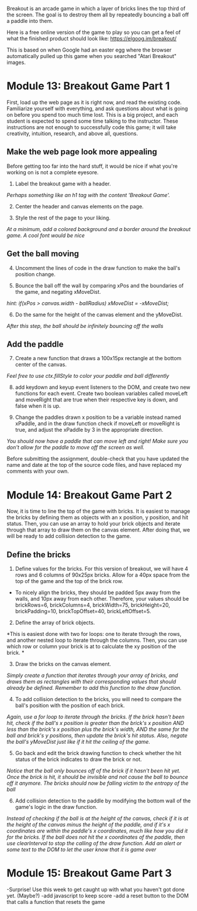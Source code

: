 Breakout is an arcade game in which a layer of bricks lines the top third of the screen. The goal is to destroy them all by repeatedly bouncing a ball off a paddle into them. 

Here is a free online version of the game to play so you can get a feel of what the finished product should look like: https://elgoog.im/breakout/

This is based on when Google had an easter egg where the browser automatically pulled up this game when you searched "Atari Breakout" images.

# Module 13: Breakout Game Part 1

First, load up the web page as it is right now, and read the existing code. Familiarize yourself with everything, and ask questions about what is going on before you spend too much time lost. This is a big project, and each student is expected to spend some time talking to the instructor. These instructions are not enough to successfully code this game; it will take creativity, intuition, research, and above all, questions.

## Make the web page look more appealing

Before getting too far into the hard stuff, it would be nice if what you're working on is not a complete eyesore. 

1. Label the breakout game with a header. 

*Perhaps something like an h1 tag with the content 'Breakout Game'.*

2. Center the header and canvas elements on the page. 

3. Style the rest of the page to your liking.

*At a minimum, add a colored background and a border around the breakout game. A cool font would be nice*

## Get the ball moving

4. Uncomment the lines of code in the draw function to make the ball's position change.

5. Bounce the ball off the wall by comparing xPos and the boundaries of the game, and negating xMoveDist.

*hint: if(xPos > canvas.width - ballRadius) xMoveDist = -xMoveDist;*

6. Do the same for the height of the canvas element and the yMoveDist.

*After this step, the ball should be infinitely bouncing off the walls*

## Add the paddle

7. Create a new function that draws a 100x15px rectangle at the bottom center of the canvas.

*Feel free to use ctx.fillStyle to color your paddle and ball differently*

8. add keydown and keyup event listeners to the DOM, and create two new functions for each event. Create two boolean variables called moveLeft and moveRight that are true when their respective key is down, and false when it is up.

9. Change the paddles drawn x position to be a variable instead named xPaddle, and in the draw function check if moveLeft or moveRight is true, and adjust the xPaddle by 3 in the appropriate direction.

*You should now have a paddle that can move left and right! Make sure you don't allow for the paddle to move off the screen as well.*

Before submitting the assignment, double-check that you have updated the name and date at the top of the source code files, and have replaced my comments with your own.  

# Module 14: Breakout Game Part 2

Now, it is time to line the top of the game with bricks. It is easiest to manage the bricks by defining them as objects with an x position, y position, and hit status. Then, you can use an array to hold your brick objects and iterate through that array to draw them on the canvas element. After doing that, we will be ready to add collision detection to the game. 

## Define the bricks

1. Define values for the bricks. For this version of breakout, we will have 4 rows and 6 columns of 90x25px bricks. Allow for a 40px space from the top of the game and the top of the brick row. 

* To nicely align the bricks, they should be padded 5px away from the walls, and 10px away from each other. Therefore, your values should be brickRows=6, brickColumns=4, brickWidth=75, brickHeight=20, brickPadding=10, brickTopOffset=40, brickLeftOffset=5. 

2. Define the array of brick objects.

*This is easiest done with two for loops: one to iterate through the rows, and another nested loop to iterate through the columns. Then, you can use which row or column your brick is at to calculate the xy position of the brick.  *

3. Draw the bricks on the canvas element.

*Simply create a function that iterates through your array of bricks, and draws them as rectangles with their corresponding values that should already be defined. Remember to add this function to the draw function.*

4. To add collision detection to the bricks, you will need to compare the ball's position with the position of each brick.

*Again, use a for loop to iterate through the bricks. If the brick hasn't been hit, check if the ball's x position is greater than the brick's x position AND less than the brick's x position plus the brick's width, AND the same for the ball and brick's y positions, then update the brick's hit status. Also, negate the ball's yMoveDist just like if it hit the ceiling of the game.*

5. Go back and edit the brick drawing function to check whether the hit status of the brick indicates to draw the brick or not.

*Notice that the ball only bounces off of the brick if it hasn't been hit yet. Once the brick is hit, it should be invisible and not cause the ball to bounce off it anymore. The bricks should now be falling victim to the entropy of the ball*

6. Add collision detection to the paddle by modifying the bottom wall of the game's logic in the draw function. 

*Instead of checking if the ball is at the height of the canvas, check if it is at the height of the canvas minus the height of the paddle, and if it's x coordinates are within the paddle's x coordinates, much like how you did it for the bricks. If the ball does not hit the x coordinates of the paddle, then use clearInterval to stop the calling of the draw function. Add an alert or some text to the DOM to let the user know that it is game over*

# Module 15: Breakout Game Part 3

-Surprise! Use this week to get caught up with what you haven't got done yet. (Maybe?)
-add javascript to keep score
-add a reset button to the DOM that calls a function that resets the game

